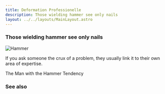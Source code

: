 ```yaml
---
title: Deformation Professionelle
description: Those wielding hammer see only nails
layout: ../../layouts/MainLayout.astro
---
```


### Those wielding hammer see only nails

![Hammer](/images/hammer.jpg)

If you ask someone the crux of a problem, they usually link it to their own area of expertise.

The Man with the Hammer Tendency

### See also
